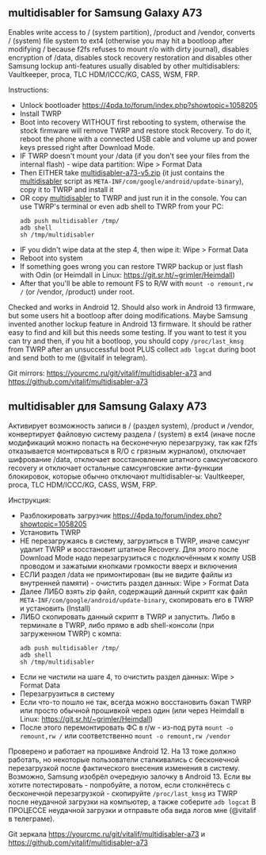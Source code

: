 ## multidisabler for Samsung Galaxy A73

Enables write access to / (system partition), /product and /vendor, converts / (system) file system to ext4
(otherwise you may hit a bootloop after modifying / because f2fs refuses to mount r/o with dirty journal),
disables encryption of /data, disables stock recovery restoration and disables other Samsung lockup
anti-features usually disabled by other multidisablers: Vaultkeeper, proca, TLC HDM/ICCC/KG, CASS, WSM, FRP.

Instructions:

- Unlock bootloader https://4pda.to/forum/index.php?showtopic=1058205
- Install TWRP
- Boot into recovery WITHOUT first rebooting to system, otherwise the stock firmware will remove TWRP and restore stock Recovery.
  To do it, reboot the phone with a connected USB cable and volume up and power keys pressed right after Download Mode.
- IF TWRP doesn't mount your /data (if you don't see your files from the internal flash) - wipe data partition: Wipe > Format Data
- Then EITHER take [multidisabler-a73-v5.zip](multidisabler-a73-v5.zip) (it just contains the [multidisabler](multidisabler) script as `META-INF/com/google/android/update-binary`), copy it to TWRP and install it
- OR copy [multidisabler](multidisabler) to TWRP and just run it in the console. You can use TWRP's terminal or even adb shell to TWRP from your PC:
  ```
  adb push multidisabler /tmp/
  adb shell
  sh /tmp/multidisabler
  ```
- IF you didn't wipe data at the step 4, then wipe it: Wipe > Format Data
- Reboot into system
- If something goes wrong you can restore TWRP backup or just flash with Odin (or Heimdall in Linux: https://git.sr.ht/~grimler/Heimdall)
- After that you'll be able to remount FS to R/W with `mount -o remount,rw /` (or /vendor, /product) under root.

Checked and works in Android 12. Should also work in Android 13 firmware, but some users hit a bootloop after
doing modifications. Maybe Samsung invented another lockup feature in Android 13 firmware. It should be rather
easy to find and kill but this needs some testing. If you want to test it you can try and then, if you hit a
bootloop, you should copy `/proc/last_kmsg` from TWRP after an unsuccessful boot PLUS collect `adb logcat`
during boot and send both to me (@vitalif in telegram).

Git mirrors: https://yourcmc.ru/git/vitalif/multidisabler-a73 and https://github.com/vitalif/multidisabler-a73

## multidisabler для Samsung Galaxy A73

Активирует возможность записи в / (раздел system), /product и /vendor, конвертирует файловую систему
раздела / (system) в ext4 (иначе после модификаций можно попасть на бесконечную перезагрузку, так как
f2fs отказывается монтироваться в R/O с грязным журналом), отключает шифрование /data, отключает
восстановление штатного самсунговского recovery и отключает остальные самсунговские анти-функции
блокировок, которые обычно отключают multidisabler-ы: Vaultkeeper, proca, TLC HDM/ICCC/KG, CASS, WSM, FRP.

Инструкция:

- Разблокировать загрузчик https://4pda.to/forum/index.php?showtopic=1058205
- Установить TWRP
- НЕ перезагружаясь в систему, загрузиться в TWRP, иначе самсунг удалит TWRP и восстановит штатное Recovery. Для этого после Download Mode надо перезагрузиться с подключённым к компу USB проводом и зажатыми кнопками громкости вверх и включения
- ЕСЛИ раздел /data не примонтирован (вы не видите файлы из внутренней памяти) - очистить раздел данных: Wipe > Format Data
- Далее ЛИБО взять zip файл, содержащий данный скрипт как файл `META-INF/com/google/android/update-binary`, скопировать его в TWRP и установить (Install)
- ЛИБО скопировать данный скрипт в TWRP и запустить. Либо в терминале в TWRP, либо прямо в adb shell-консоли (при загруженном TWRP) с компа:
  ```
  adb push multidisabler /tmp/
  adb shell
  sh /tmp/multidisabler
  ```
- Если не чистили на шаге 4, то очистить раздел данных: Wipe > Format Data
- Перезагрузиться в систему
- Если что-то пошло не так, всегда можно восстановить бэкап TWRP или просто обычной прошивкой через один (или через Heimdall в Linux: https://git.sr.ht/~grimler/Heimdall)
- После этого перемонтировать ФС в r/w - из-под рута `mount -o remount,rw /` или соответственно `mount -o remount,rw /vendor`

Проверено и работает на прошивке Android 12. На 13 тоже должно работать, но некоторые пользователи
сталкивались с бесконечной перезагрузкой после фактического внесения изменения в систему. Возможно, Samsung
изобрёл очередную залочку в Android 13. Если вы хотите потестировать - попробуйте, а потом, если столкнётесь
с бесконечной перезагрузкой - скопируйте `/proc/last_kmsg` из TWRP после неудачной загрузки на компьютер, а
также соберите `adb logcat` В ПРОЦЕССЕ неудачной загрузки и отправьте оба вида логов мне (@vitalif в телеграме).

Git зеркала https://yourcmc.ru/git/vitalif/multidisabler-a73 и https://github.com/vitalif/multidisabler-a73
